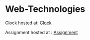# Web-Technologies

Clock hosted at: [Clock](https://yogeshr1.000webhostapp.com/)

Assignment hosted at : [Assignment](https://yogeshwt.000webhostapp.com/)
